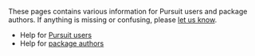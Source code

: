 These pages contains various information for Pursuit users and package authors. If anything is missing or confusing, please [let us know](https://github.com/purescript/pursuit/issues/new).

- Help for [Pursuit users](/help/users)
- Help for [package authors](/help/authors)
